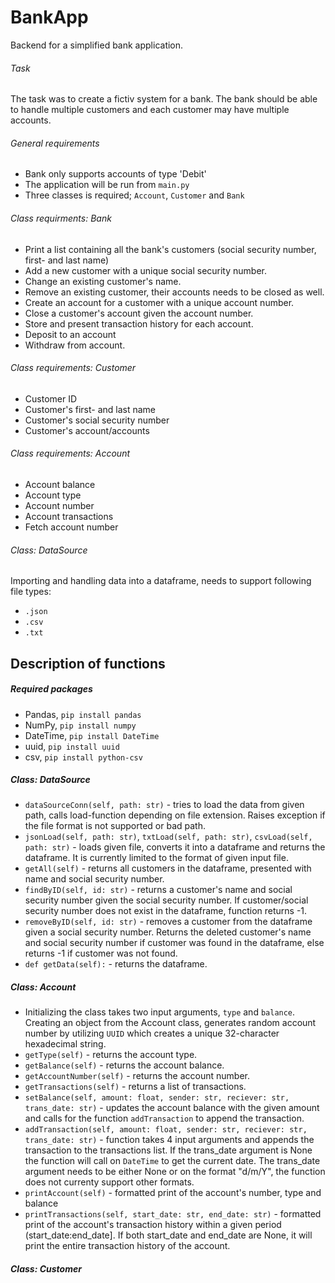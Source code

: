 # BankApp
Backend for a simplified bank application.

###### Task
The task was to create a fictiv system for a bank. The bank should be able to handle multiple customers and each customer may have multiple accounts.

###### General requirements
- Bank only supports accounts of type 'Debit'
- The application will be run from `main.py`
- Three classes is required; `Account`, `Customer` and `Bank`

###### Class requirments: Bank
- Print a list containing all the bank's customers (social security number, first- and last name)
- Add a new customer with a unique social security number.
- Change an existing customer's name.
- Remove an existing customer, their accounts needs to be closed as well.
- Create an account for a customer with a unique account number.
- Close a customer's account given the account number.
- Store and present transaction history for each account.
- Deposit to an account
- Withdraw from account.

###### Class requirements: Customer
- Customer ID
- Customer's first- and last name
- Customer's social security number
- Customer's account/accounts

###### Class requirements: Account
- Account balance
- Account type
- Account number
- Account transactions
- Fetch account number

###### Class: DataSource
Importing and handling data into a dataframe, needs to support following file types:
- `.json`
- `.csv`
- `.txt`


## Description of functions

##### Required packages
- Pandas, `pip install pandas`
- NumPy, `pip install numpy`
- DateTime, `pip install DateTime`
- uuid, `pip install uuid`
- csv, `pip install python-csv`


##### Class: DataSource
- `dataSourceConn(self, path: str)` - tries to load the data from given path, calls load-function depending on file extension. Raises exception if the file format is not supported or bad path. 
- `jsonLoad(self, path: str)`, `txtLoad(self, path: str)`, `csvLoad(self, path: str)` - loads given file, converts it into a dataframe and returns the dataframe. It is currently limited to the format of given input file.
- `getAll(self)` - returns all customers in the dataframe, presented with name and social security number.
- `findByID(self, id: str)` - returns a customer's name and social security number given the social security number. If customer/social security number does not exist in the dataframe, function returns -1.
- `removeByID(self, id: str)` - removes a customer from the dataframe given a social security number. Returns the deleted customer's name and social security number if customer was found in the dataframe, else returns -1 if customer was not found.
- `def getData(self):` - returns the dataframe.

##### Class: Account
- Initializing the class takes two input arguments, `type` and `balance`. Creating an object from the Account class, generates random account number by utilizing `UUID` which creates a unique 32-character hexadecimal string. 
- `getType(self)` - returns the account type.
- `getBalance(self)` - returns the account balance.
- `getAccountNumber(self)` - returns the account number.
- `getTransactions(self)` - returns a list of transactions.
- `setBalance(self, amount: float, sender: str, reciever: str, trans_date: str)` - updates the account balance with the given amount and calls for the function `addTransaction` to append the transaction.
- `addTransaction(self, amount: float, sender: str, reciever: str, trans_date: str)` - function takes 4 input arguments and appends the transaction to the transactions list. If the trans_date argument is None the function will call on `DateTime` to get the current date. The trans_date argument needs to be either None or on the format "d/m/Y", the function does not currenty support other formats. 
- `printAccount(self)` - formatted print of the account's number, type and balance
- `printTransactions(self, start_date: str, end_date: str)` - formatted print of the account's transaction history within a given period (start_date:end_date]. If both start_date and end_date are None, it will print the entire transaction history of the account.

##### Class: Customer
        


    
    

 


  


  
  

    

